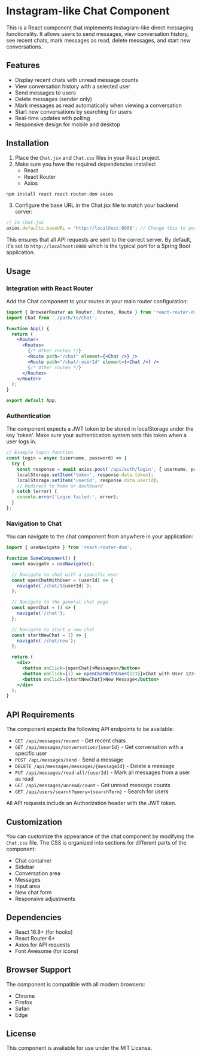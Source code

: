 # Instagram-like Chat Component

This is a React component that implements Instagram-like direct messaging functionality. It allows users to send messages, view conversation history, see recent chats, mark messages as read, delete messages, and start new conversations.

## Features

- Display recent chats with unread message counts
- View conversation history with a selected user
- Send messages to users
- Delete messages (sender only)
- Mark messages as read automatically when viewing a conversation
- Start new conversations by searching for users
- Real-time updates with polling
- Responsive design for mobile and desktop

## Installation

1. Place the `Chat.jsx` and `Chat.css` files in your React project.
2. Make sure you have the required dependencies installed:
   - React
   - React Router
   - Axios

```bash
npm install react react-router-dom axios
```

3. Configure the base URL in the Chat.jsx file to match your backend server:

```javascript
// In Chat.jsx
axios.defaults.baseURL = 'http://localhost:8080'; // Change this to your backend URL
```

This ensures that all API requests are sent to the correct server. By default, it's set to `http://localhost:8080` which is the typical port for a Spring Boot application.

## Usage

### Integration with React Router

Add the Chat component to your routes in your main router configuration:

```jsx
import { BrowserRouter as Router, Routes, Route } from 'react-router-dom';
import Chat from './path/to/Chat';

function App() {
  return (
    <Router>
      <Routes>
        {/* Other routes */}
        <Route path="/chat" element={<Chat />} />
        <Route path="/chat/:userId" element={<Chat />} />
        {/* Other routes */}
      </Routes>
    </Router>
  );
}

export default App;
```

### Authentication

The component expects a JWT token to be stored in localStorage under the key 'token'. Make sure your authentication system sets this token when a user logs in.

```jsx
// Example login function
const login = async (username, password) => {
  try {
    const response = await axios.post('/api/auth/login', { username, password });
    localStorage.setItem('token', response.data.token);
    localStorage.setItem('userId', response.data.userId);
    // Redirect to home or dashboard
  } catch (error) {
    console.error('Login failed:', error);
  }
};
```

### Navigation to Chat

You can navigate to the chat component from anywhere in your application:

```jsx
import { useNavigate } from 'react-router-dom';

function SomeComponent() {
  const navigate = useNavigate();

  // Navigate to chat with a specific user
  const openChatWithUser = (userId) => {
    navigate(`/chat/${userId}`);
  };

  // Navigate to the general chat page
  const openChat = () => {
    navigate('/chat');
  };

  // Navigate to start a new chat
  const startNewChat = () => {
    navigate('/chat/new');
  };

  return (
    <div>
      <button onClick={openChat}>Messages</button>
      <button onClick={() => openChatWithUser(123)}>Chat with User 123</button>
      <button onClick={startNewChat}>New Message</button>
    </div>
  );
}
```

## API Requirements

The component expects the following API endpoints to be available:

- `GET /api/messages/recent` - Get recent chats
- `GET /api/messages/conversation/{userId}` - Get conversation with a specific user
- `POST /api/messages/send` - Send a message
- `DELETE /api/messages/messages/{messageId}` - Delete a message
- `PUT /api/messages/read-all/{userId}` - Mark all messages from a user as read
- `GET /api/messages/unread/count` - Get unread message counts
- `GET /api/users/search?query={searchTerm}` - Search for users

All API requests include an Authorization header with the JWT token.

## Customization

You can customize the appearance of the chat component by modifying the `Chat.css` file. The CSS is organized into sections for different parts of the component:

- Chat container
- Sidebar
- Conversation area
- Messages
- Input area
- New chat form
- Responsive adjustments

## Dependencies

- React 16.8+ (for hooks)
- React Router 6+
- Axios for API requests
- Font Awesome (for icons)

## Browser Support

The component is compatible with all modern browsers:
- Chrome
- Firefox
- Safari
- Edge

## License

This component is available for use under the MIT License.
